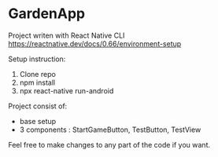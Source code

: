 # GardenApp

Project writen with React Native CLI
https://reactnative.dev/docs/0.66/environment-setup

Setup instruction:
1. Clone repo
2. npm install
3. npx react-native run-android


Project consist of:
- base setup
- 3 components : StartGameButton, TestButton, TestView


Feel free to make changes to any part of the code if you want.
